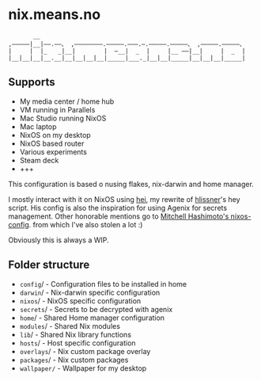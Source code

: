 # nix.means.no

```ascii
       __
,—————|__|——.——、 ,————————.—————.———.—.—————.—————、 ,—————.—————、
|     |  |_   _|__|        |  —__|  _  |     |__ ——|__|     |  _  |
|__|__|__|__.__|__|__|__|__|_____|___._|__|__|_____|__|__|__|_____|
```

## Supports

- My media center / home hub
- VM running in Parallels
- Mac Studio running NixOS
- Mac laptop
- NixOS on my desktop
- NixOS based router
- Various experiments
- Steam deck
- +++

This configuration is based o nusing flakes, nix-darwin and home manager.

I mostly interact with it on NixOS using
[hei](https://github.com/marcusramberg/hei), my rewrite of
[hlissner](https://github.com/hlissner/dotfiles)'s hey script. His
config is also the inspiration for using Agenix for secrets management.
Other honorable mentions go to [Mitchell
Hashimoto's nixos-config](https://github.com/mitchellh/nixos-config).
from which I've also stolen a lot :)

Obviously this is always a WIP.

## Folder structure

- `config`/ - Configuration files to be installed in home
- `darwin`/ - Nix-darwin specific configuration
- `nixos`/ - NixOS specific configuration
- `secrets`/ - Secrets to be decrypted with agenix
- `home`/ - Shared Home manager configuration
- `modules`/ - Shared Nix modules
- `lib`/ - Shared Nix library functions
- `hosts`/ - Host specific configuration
- `overlays`/ - Nix custom package overlay
- `packages`/ - Nix custom packages
- `wallpaper/` - Wallpaper for my desktop
